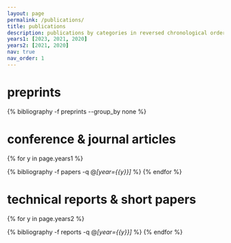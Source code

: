 ```yaml
---
layout: page
permalink: /publications/
title: publications
description: publications by categories in reversed chronological order <br> *equal contribution
years1: [2023, 2021, 2020]
years2: [2021, 2020]
nav: true
nav_order: 1
---
```

<!-- _pages/publications.md -->
<div class="publications">

<h1>preprints</h1>

{% bibliography -f preprints --group_by none %}

<h1>conference &amp; journal articles</h1>

{% for y in page.years1 %}
  <!-- <h2 class="year">{{y}}</h2> -->
  {% bibliography -f papers -q @*[year={{y}}]* %}
{% endfor %}

<h1>technical reports &amp; short papers</h1>

{% for y in page.years2 %}
  <!-- <h2 class="year">{{y}}</h2> -->
  {% bibliography -f reports -q @*[year={{y}}]* %}
{% endfor %}

</div>